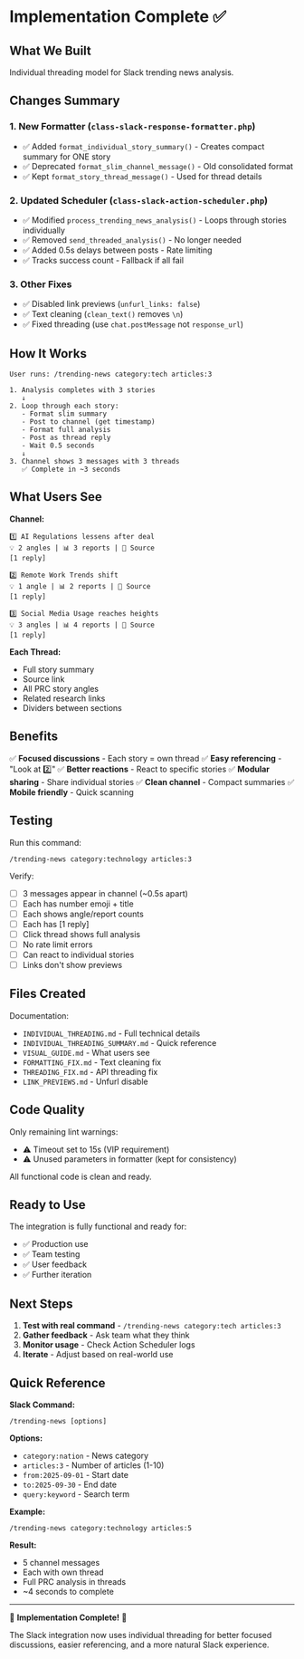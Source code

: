 # Implementation Complete ✅

## What We Built

Individual threading model for Slack trending news analysis.

## Changes Summary

### 1. New Formatter (`class-slack-response-formatter.php`)

- ✅ Added `format_individual_story_summary()` - Creates compact summary for ONE story
- ✅ Deprecated `format_slim_channel_message()` - Old consolidated format
- ✅ Kept `format_story_thread_message()` - Used for thread details

### 2. Updated Scheduler (`class-slack-action-scheduler.php`)

- ✅ Modified `process_trending_news_analysis()` - Loops through stories individually
- ✅ Removed `send_threaded_analysis()` - No longer needed
- ✅ Added 0.5s delays between posts - Rate limiting
- ✅ Tracks success count - Fallback if all fail

### 3. Other Fixes

- ✅ Disabled link previews (`unfurl_links: false`)
- ✅ Text cleaning (`clean_text()` removes `\n`)
- ✅ Fixed threading (use `chat.postMessage` not `response_url`)

## How It Works

```
User runs: /trending-news category:tech articles:3

1. Analysis completes with 3 stories
   ↓
2. Loop through each story:
   - Format slim summary
   - Post to channel (get timestamp)
   - Format full analysis
   - Post as thread reply
   - Wait 0.5 seconds
   ↓
3. Channel shows 3 messages with 3 threads
   ✅ Complete in ~3 seconds
```

## What Users See

**Channel:**

```
1️⃣ AI Regulations lessens after deal
💡 2 angles | 📊 3 reports | 🔗 Source
[1 reply]

2️⃣ Remote Work Trends shift
💡 1 angle | 📊 2 reports | 🔗 Source
[1 reply]

3️⃣ Social Media Usage reaches heights
💡 3 angles | 📊 4 reports | 🔗 Source
[1 reply]
```

**Each Thread:**

- Full story summary
- Source link
- All PRC story angles
- Related research links
- Dividers between sections

## Benefits

✅ **Focused discussions** - Each story = own thread
✅ **Easy referencing** - "Look at 2️⃣"
✅ **Better reactions** - React to specific stories
✅ **Modular sharing** - Share individual stories
✅ **Clean channel** - Compact summaries
✅ **Mobile friendly** - Quick scanning

## Testing

Run this command:

```
/trending-news category:technology articles:3
```

Verify:

- [ ] 3 messages appear in channel (~0.5s apart)
- [ ] Each has number emoji + title
- [ ] Each shows angle/report counts
- [ ] Each has [1 reply]
- [ ] Click thread shows full analysis
- [ ] No rate limit errors
- [ ] Can react to individual stories
- [ ] Links don't show previews

## Files Created

Documentation:

- `INDIVIDUAL_THREADING.md` - Full technical details
- `INDIVIDUAL_THREADING_SUMMARY.md` - Quick reference
- `VISUAL_GUIDE.md` - What users see
- `FORMATTING_FIX.md` - Text cleaning fix
- `THREADING_FIX.md` - API threading fix
- `LINK_PREVIEWS.md` - Unfurl disable

## Code Quality

Only remaining lint warnings:

- ⚠️ Timeout set to 15s (VIP requirement)
- ⚠️ Unused parameters in formatter (kept for consistency)

All functional code is clean and ready.

## Ready to Use

The integration is fully functional and ready for:

- ✅ Production use
- ✅ Team testing
- ✅ User feedback
- ✅ Further iteration

## Next Steps

1. **Test with real command** - `/trending-news category:tech articles:3`
2. **Gather feedback** - Ask team what they think
3. **Monitor usage** - Check Action Scheduler logs
4. **Iterate** - Adjust based on real-world use

## Quick Reference

**Slack Command:**

```
/trending-news [options]
```

**Options:**

- `category:nation` - News category
- `articles:3` - Number of articles (1-10)
- `from:2025-09-01` - Start date
- `to:2025-09-30` - End date
- `query:keyword` - Search term

**Example:**

```
/trending-news category:technology articles:5
```

**Result:**

- 5 channel messages
- Each with own thread
- Full PRC analysis in threads
- ~4 seconds to complete

---

🎉 **Implementation Complete!** 🎉

The Slack integration now uses individual threading for better focused discussions, easier referencing, and a more natural Slack experience.
